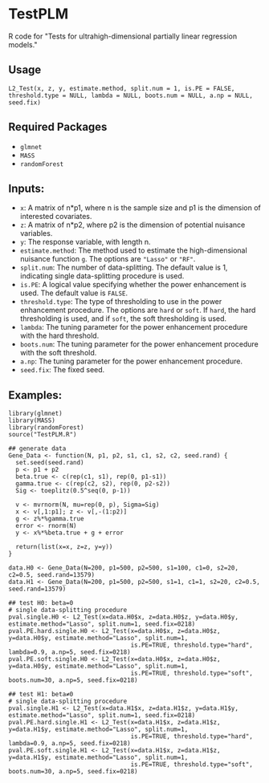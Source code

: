 # TestPLM
R code for "Tests for ultrahigh-dimensional partially linear regression models."

## Usage

```{R}
L2_Test(x, z, y, estimate.method, split.num = 1, is.PE = FALSE, threshold.type = NULL, lambda = NULL, boots.num = NULL, a.np = NULL, seed.fix)
```

## Required Packages
- `glmnet`
- `MASS`
- `randomForest`

## Inputs:

- `x`: A matrix of n*p1, where n is the sample size and p1 is the dimension of interested covariates.
- `z`: A matrix of n*p2, where p2 is the dimension of potential nuisance variables.
- `y`: The response variable, with length n.
- `estimate.method`: The method used to estimate the high-dimensional nuisance function `g`. The options are `"Lasso"` or `"RF"`.
- `split.num`: The number of data-splitting. The default value is 1, indicating single data-splitting procedure is used.
- `is.PE`: A logical value specifying whether the power enhancement is used. The default value is `FALSE`.
- `threshold.type`: The type of thresholding to use in the power enhancement procedure. The options are `hard` or `soft`. If `hard`, the hard thresholding is used, and if `soft`, the soft thresholding is used.
- `lambda`: The tuning parameter for the power enhancement procedure with the hard threshold.
- `boots.num`: The tuning parameter for the power enhancement procedure with the soft threshold.
- `a.np`: The tuning parameter for the power enhancement procedure.
- `seed.fix`: The fixed seed.

## Examples:

```{R}
library(glmnet)
library(MASS)
library(randomForest)
source("TestPLM.R")

## generate data
Gene_Data <- function(N, p1, p2, s1, c1, s2, c2, seed.rand) {
  set.seed(seed.rand)
  p <- p1 + p2
  beta.true <- c(rep(c1, s1), rep(0, p1-s1))
  gamma.true <- c(rep(c2, s2), rep(0, p2-s2))
  Sig <- toeplitz(0.5^seq(0, p-1))
  
  v <- mvrnorm(N, mu=rep(0, p), Sigma=Sig)
  x <- v[,1:p1]; z <- v[,-(1:p2)]
  g <- z%*%gamma.true
  error <- rnorm(N)
  y <- x%*%beta.true + g + error
  
  return(list(x=x, z=z, y=y))
}

data.H0 <- Gene_Data(N=200, p1=500, p2=500, s1=100, c1=0, s2=20, c2=0.5, seed.rand=13579)
data.H1 <- Gene_Data(N=200, p1=500, p2=500, s1=1, c1=1, s2=20, c2=0.5, seed.rand=13579)

## test H0: beta=0
# single data-splitting procedure
pval.single.H0 <- L2_Test(x=data.H0$x, z=data.H0$z, y=data.H0$y, estimate.method="Lasso", split.num=1, seed.fix=0218)
pval.PE.hard.single.H0 <- L2_Test(x=data.H0$x, z=data.H0$z, y=data.H0$y, estimate.method="Lasso", split.num=1, 
                                  is.PE=TRUE, threshold.type="hard", lambda=0.9, a.np=5, seed.fix=0218)
pval.PE.soft.single.H0 <- L2_Test(x=data.H0$x, z=data.H0$z, y=data.H0$y, estimate.method="Lasso", split.num=1, 
                                  is.PE=TRUE, threshold.type="soft", boots.num=30, a.np=5, seed.fix=0218)
                                  
## test H1: beta≠0
# single data-splitting procedure
pval.single.H1 <- L2_Test(x=data.H1$x, z=data.H1$z, y=data.H1$y, estimate.method="Lasso", split.num=1, seed.fix=0218)
pval.PE.hard.single.H1 <- L2_Test(x=data.H1$x, z=data.H1$z, y=data.H1$y, estimate.method="Lasso", split.num=1, 
                                  is.PE=TRUE, threshold.type="hard", lambda=0.9, a.np=5, seed.fix=0218)
pval.PE.soft.single.H1 <- L2_Test(x=data.H1$x, z=data.H1$z, y=data.H1$y, estimate.method="Lasso", split.num=1, 
                                  is.PE=TRUE, threshold.type="soft", boots.num=30, a.np=5, seed.fix=0218)
```
